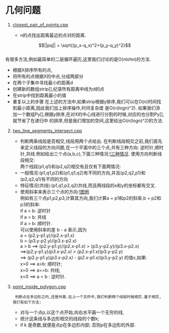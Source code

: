 # 几何问题
1. [closest_pair_of_points.cpp](./closest_pair_of_points.cpp)
    
    + n的点找出距离最近的点对的距离.

$$||pq|| = \sqrt{(p_x-q_x)^2+(p_y-q_y)^2}$$   
有很多方法,例如最简单的二层循环遍历,这里我们讨论的是O(nlohn)的方法.     
+ 根据X排序所有的点,
+ 将所有的点根据X的中点,分成两部分
+ 在两个子集中寻找最小的距离d
+ 创建新的数组strip[],纪录所有距离中线为d的点
+ 在strip中找到距离最小的值
+ 重复以上的步骤
在上述的方法中,如果strip根据y排序,我们可以在O(n)时间找到最小距离,因此我们加上排序操作,时间复杂度
是O(n(logn)^2).
如果我们添加一个数组Py[],根据y排序,在对X的中心线进行分割的时候,对应的也分割Py[],就节省了在递归中
的排序,但是我们增加的空间,这里给出O(n(logn)^2)的方法.
2. [two_line_segments_intersect.cpp](./two_line_segments_intersect.cpp)
    
    + 判断两条线段是否相交,线段用两个点给出.
    在判断线段相交之前,我们首先来定义线段的方向问题,在一个平面中的三个点,共有三种方向:
    逆时针,顺时针,共线.例如给出三个点(a,b,c),下面三种情况:[!三种情况](../assert/orientation11.png).
    使用方向判断线段相交:     
    两个线段(p1,q1)和(p2,q2)相交有且仅有下面两情况:
    * 一般情况:(p1,q1,p2)和(p1,q1,q2)有不同的方向,并且(p2,q2,p1)和(p2,q2,q1)有不同的方向
    * 特征情况(共线):(p1,q1,p2,q2)共线,而且两线段的x和y的坐标都有交叉.

    + 使用斜率来表示三个点的方向:[!图例](../assert/pic.png)    
    例如有三个点p1,p2,p3,计算其方向,我们计算a = p1和p2的斜率,b = p2和p3的斜率:     
    if a < b: 逆时针   
    if a = b: 共线    
    if a > b: 顺时针.  
    可以使用斜率的差 b - a 表示,因为     
    a = (p2.y-p1.y)/(p2.x-p1.x)     
    b = (p3.y-p2.y)/(p3.x-p2.x)     
    a > b 
    ==> (p2.y-p1.y)/(p2.x-p1.x) > (p3.y-p2.y)/(p3.x-p2.x)    
    ==>(p2.y-p1.y)*(p3.x-p2.x) > (p2.x-p1.x)*(p3.y-p2.y)        
    ==> 
    (p2.y-p1.y)*(p3.x-p2.x) - (p2.x-p1.x)*(p3.y-p2.y) 的值x,如果:   
    x>0 ==> a>b: 顺时针;   
    x=0 ==> a==b: 共线;   
    x<0 ==> a < b : 逆时针.

3. [point_inside_polygon.cpp](./point_inside_polygon.cpp)
    
        判断点在多边形之内,还是外面.在上一个文件中,我们判断两个线段时候相交.基于相交,我们有如下方法:      
    * 对与一个点p,以这个点开始,向右水平画一个无穷的线, 
    * 统计这条线与多边形相交的线段的个数k;
    * if k 是奇数,就便是点p在多边形内部; 否则p在多边形的外部.

